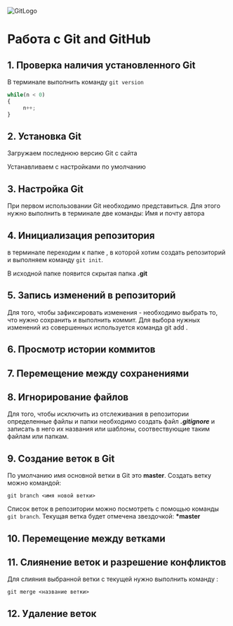 ![GitLogo](Git-Logo-1788C.png)
# Работа с Git and GitHub
## 1. Проверка наличия установленного Git
В терминале выполнить команду `git version`

```Python
while(n < 0)
{
     n++;
}
```
## 2. Установка Git
Загружаем последнюю версию Git с сайта

Устанавливаем с настройками по умолчанию

## 3. Настройка Git
При первом использовании Git  необходимо представиться. Для этого нужно выполнить в терминале две команды: Имя и почту автора
## 4. Инициализация репозитория 
в терминале переходим к папке , в которой хотим создать репозиторий и выполняем команду `git init`.

В исходной папке появится скрытая папка **.git**

## 5. Запись изменений в репозиторий
Для того, чтобы зафиксировать изменения - необходимо выбрать то, что нужно сохранить и выполнить коммит. Для выбора нужных изменений из совершенных используется команда git add .
## 6. Просмотр истории коммитов
## 7. Перемещение между сохранениями

## 8. Игнорирование файлов 
Для того, чтобы исключить из отслеживания  в репозитории определенные файлы и папки необходимо создать файл ***.gitignore*** и записать в него их названия или шаблоны, соотвествующие таким файлам или папкам.

## 9. Создание веток в Git
По умолчанию имя основной ветки в Git это **master**.
Создать ветку можно командой:
```
git branch <имя новой ветки>
```
Список веток в репозитории можно посмотреть с помощью команды `git branch`.
Текущая ветка будет отмечена звездочкой: __*master__
## 10. Перемещение между ветками
## 11. Слиянение веток и разрешение конфликтов
Для слияния выбранной ветки с текущей нужно выполнить команду :
```
git merge <название ветки>
```
## 12. Удаление веток 